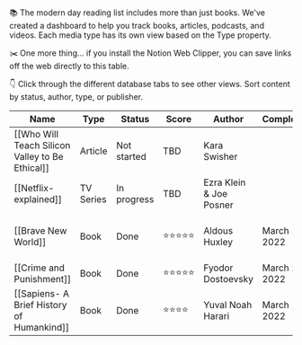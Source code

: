📚 The modern day reading list includes more than just books. We've created a dashboard to help you track books, articles, podcasts, and videos. Each media type has its own view based on the Type property. 

✂️ One more thing... if you install the Notion Web Clipper, you can save links off the web directly to this table.

👇 Click through the different database tabs to see other views. Sort content by status, author, type, or publisher.

|Name|Type|Status|Score|Author|Completed|Link|
|---|---|---|---|---|---|---|
|[[Who Will Teach Silicon Valley to Be Ethical]]|Article|Not started|TBD|Kara Swisher||[[whow]]|
|[[Netflix- explained]]|TV Series|In progress|TBD|Ezra Klein & Joe Posner||[https://www.netflix.com/ca/title/80216752](https://www.netflix.com/ca/title/80216752)|
|[[Brave New World]]|Book|Done|⭐️⭐️⭐️⭐️⭐️|Aldous Huxley|March 1, 2022|[https://www.penguin.co.uk/books/431950/brave-new-world-by-aldous-huxley/9781784870140](https://www.penguin.co.uk/books/431950/brave-new-world-by-aldous-huxley/9781784870140)|
|[[Crime and Punishment]]|Book|Done|⭐️⭐️⭐️⭐️⭐️|Fyodor Dostoevsky|March 28, 2022|[https://www.goodreads.com/book/show/7144.Crime_and_Punishment](https://www.goodreads.com/book/show/7144.Crime_and_Punishment)|
|[[Sapiens- A Brief History of Humankind]]|Book|Done|⭐️⭐️⭐️⭐️|Yuval Noah Harari|March 1, 2022|[https://www.ynharari.com/book/sapiens-2/](https://www.ynharari.com/book/sapiens-2/)|